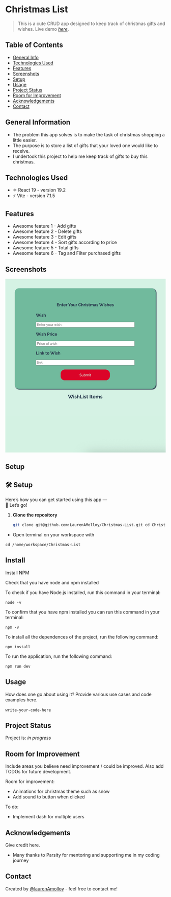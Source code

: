 # Christmas List
> This is a cute CRUD app designed to keep track of christmas gifts and wishes.
> Live demo [_here_](https://christmas-list-jndl.onrender.com/). <!-- If you have the project hosted somewhere, include the link here. -->

## Table of Contents
* [General Info](#general-information)
* [Technologies Used](#technologies-used)
* [Features](#features)
* [Screenshots](#screenshots)
* [Setup](#setup)
* [Usage](#usage)
* [Project Status](#project-status)
* [Room for Improvement](#room-for-improvement)
* [Acknowledgements](#acknowledgements)
* [Contact](#contact)
<!-- * [License](#license) -->


## General Information
- The problem this app solves is to make the task of christmas shopping a little easier.
- The purpose is to store a list of gifts that your loved one would like to receive.
- I undertook this project to help me keep track of gifts to buy this christmas. 


## Technologies Used
- ⚛️ React 19 - version 19.2
- ⚡ Vite - version 7.1.5
  
## Features

- Awesome feature 1 - Add gifts
- Awesome feature 2 - Delete gifts
- Awesome feature 3 - Edit gifts
- Awesome feature 4 - Sort gifts according to price
- Awesome feature 5 - Total gifts
- Awesome feature 6 - Tag and Filter purchased gifts


## Screenshots
![Example screenshot](./app-preview.png)
<!-- If you have screenshots you'd like to share, include them here. -->


## Setup
## 🛠️ Setup

Here’s how you can get started using this app —  
🚀 Let’s go!

1. **Clone the repository**
   ```bash
   git clone git@github.com:LaurenAMolloy/Christmas-List.git cd Christmas-List
+ Open terminal on your workspace with

```
cd /home/workspace/Christmas-List
```
## Install

Install NPM

Check that you have node and npm installed

To check if you have Node.js installed, run this command in your terminal:
```
node -v
```

To confirm that you have npm installed you can run this command in your terminal:

```
npm -v
```
To install all the dependences of the project, run the following command:

```
npm install
```
To run the application, run the following command:

```
npm run dev
```

## Usage
How does one go about using it?
Provide various use cases and code examples here.

`write-your-code-here`


## Project Status
Project is: _in progress_ 


## Room for Improvement
Include areas you believe need improvement / could be improved. Also add TODOs for future development.

Room for improvement:
- Animations for christmas theme such as snow
- Add sound to button when clicked

To do:
- Implement dash for multiple users


## Acknowledgements
Give credit here.
- Many thanks to Parsity for mentoring and supporting me in my coding journey


## Contact
Created by [@laurenAmolloy](https://www.linkedin.com/in/lauren-a-molloy/) - feel free to contact me!


<!-- Optional -->
<!-- ## License -->
<!-- This project is open source and available under the [... License](). -->

<!-- You don't have to include all sections - just the one's relevant to your project -->
